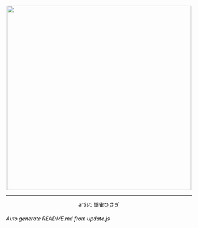 
<p align="center">
  <img width="500" src="https://nekos.best/api/v2/neko/0306.png">
  <hr/>
  <center>
    artist: <a href="https://www.pixiv.net/en/artworks/90163360">銀雀ひさぎ</a>
  </center>
</p>


###### Auto generate README.md from update.js


